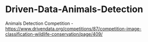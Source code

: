 # Driven-Data-Animals-Detection

Animals Detection Competition - https://www.drivendata.org/competitions/87/competition-image-classification-wildlife-conservation/page/409/
